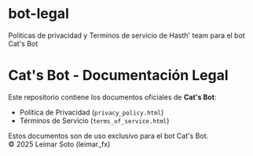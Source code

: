 # bot-legal
Politicas de privacidad y Terminos de servicio de Hasth' team para el bot Cat's Bot


# Cat's Bot - Documentación Legal

Este repositorio contiene los documentos oficiales de **Cat's Bot**:

- Política de Privacidad (`privacy_policy.html`)
- Términos de Servicio (`terms_of_service.html`)

Estos documentos son de uso exclusivo para el bot Cat's Bot.  
© 2025 Leimar Soto (leimar_fx)
